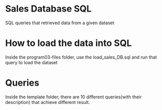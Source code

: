 # Sales Database SQL
 SQL queries that retrieved data from a given dataset

# How to load the data into SQL
 Inside the program03-files folder, use the load_sales_DB.sql and run that query to load the dataset
 
# Queries
 Inside the template folder, there are 10 different queries(with their description) that achieve different result.

